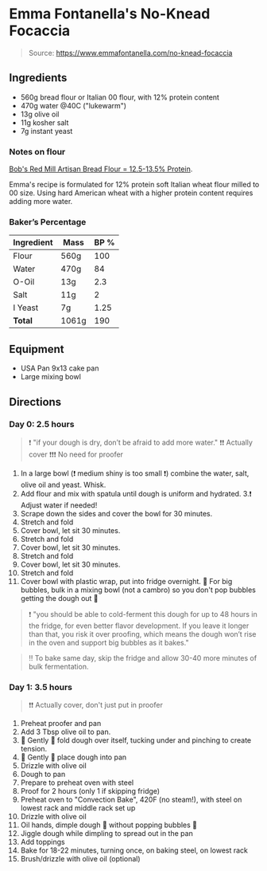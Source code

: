 # Emma Fontanella's No-Knead Focaccia

> Source: https://www.emmafontanella.com/no-knead-focaccia

## Ingredients

- 560g bread flour or Italian 00 flour, with 12% protein content
- 470g water @40C ("lukewarm")
- 13g olive oil
- 11g kosher salt
- 7g instant yeast

### Notes on flour

[Bob's Red Mill Artisan Bread Flour = 12.5-13.5% Protein](https://support.bobsredmill.com/hc/en-us/articles/26292220612115-What-is-the-protein-content-of-your-flour).

Emma's recipe is formulated for 12% protein soft Italian wheat flour milled to 00 size. Using hard American wheat with a higher protein content requires adding more water.

### Baker’s Percentage

| Ingredient | Mass    | BP %  |
| ---------- | ------- | ----- |
| Flour      | 560g    | 100   |
| Water      | 470g    | 84    |
| O-Oil      | 13g     | 2.3   |
| Salt       | 11g     | 2     |
| I Yeast    | 7g      | 1.25  |
| **Total**  | 1061g   | 190   |

## Equipment

- USA Pan 9x13 cake pan
- Large mixing bowl

## Directions

### Day 0: 2.5 hours

> ❗️ "if your dough is dry, don’t be afraid to add more water."
> ❗️❗️ Actually cover
> ❗️❗️❗️ No need for proofer

1. In a large bowl (❗️ medium shiny is too small ❗️) combine the water, salt, olive oil and yeast. Whisk.
2. Add flour and mix with spatula until dough is uniform and hydrated. 
3.❗️ Adjust water if needed!
4. Scrape down the sides and cover the bowl for 30 minutes.
5. Stretch and fold
6. Cover bowl, let sit 30 minutes.
7. Stretch and fold
8. Cover bowl, let sit 30 minutes.
9. Stretch and fold
10. Cover bowl, let sit 30 minutes.
11. Stretch and fold
12. Cover bowl with plastic wrap, put into fridge overnight. 🚨 For big bubbles, bulk in a mixing bowl (not a cambro) so you don't pop bubbles getting the dough out 🚨

> ❗️ "you should be able to cold-ferment this dough for up to 48 hours in the fridge, for even better flavor development. If you leave it longer than that, you risk it over proofing, which means the dough won’t rise in the oven and support big bubbles as it bakes."

> ‼️ To bake same day, skip the fridge and allow 30-40 more minutes of bulk fermentation.

### Day 1: 3.5 hours

> ❗️❗️ Actually cover, don't just put in proofer

1. Preheat proofer and pan
2. Add 3 Tbsp olive oil to pan. 
3. 🚨 Gently 🚨 fold dough over itself, tucking under and pinching to create tension.
4. 🚨 Gently 🚨 place dough into pan
5. Drizzle with olive oil
6. Dough to pan
7. Prepare to preheat oven with steel
8. Proof for 2 hours (only 1 if skipping fridge)
9. Preheat oven to "Convection Bake", 420F (no steam!), with steel on lowest rack and middle rack set up
10. Drizzle with olive oil
11. Oil hands, dimple dough 🚨 without popping bubbles 🚨
12. Jiggle dough while dimpling to spread out in the pan
13. Add toppings
14. Bake for 18-22 minutes, turning once, on baking steel, on lowest rack
15. Brush/drizzle with olive oil (optional)
